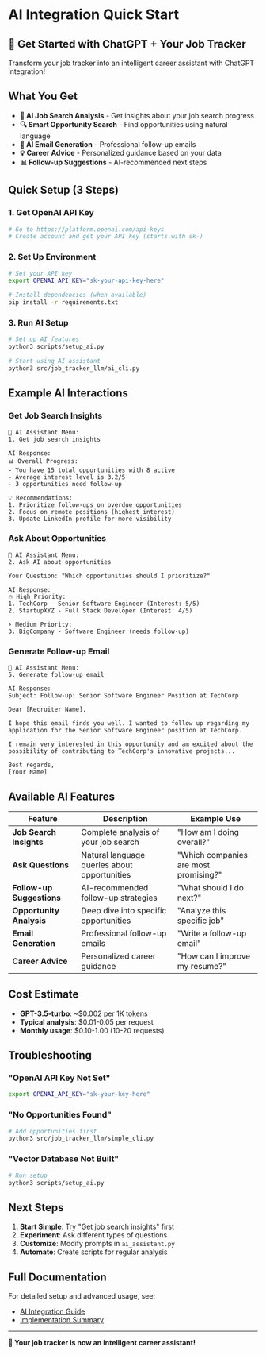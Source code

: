 # AI Integration Quick Start

## 🚀 Get Started with ChatGPT + Your Job Tracker

Transform your job tracker into an intelligent career assistant with ChatGPT integration!

## What You Get

- **🤖 AI Job Search Analysis** - Get insights about your job search progress
- **🔍 Smart Opportunity Search** - Find opportunities using natural language
- **📧 AI Email Generation** - Professional follow-up emails
- **💡 Career Advice** - Personalized guidance based on your data
- **📊 Follow-up Suggestions** - AI-recommended next steps

## Quick Setup (3 Steps)

### 1. Get OpenAI API Key
```bash
# Go to https://platform.openai.com/api-keys
# Create account and get your API key (starts with sk-)
```

### 2. Set Up Environment
```bash
# Set your API key
export OPENAI_API_KEY="sk-your-api-key-here"

# Install dependencies (when available)
pip install -r requirements.txt
```

### 3. Run AI Setup
```bash
# Set up AI features
python3 scripts/setup_ai.py

# Start using AI assistant
python3 src/job_tracker_llm/ai_cli.py
```

## Example AI Interactions

### Get Job Search Insights
```
🤖 AI Assistant Menu:
1. Get job search insights

AI Response:
📊 Overall Progress:
- You have 15 total opportunities with 8 active
- Average interest level is 3.2/5
- 3 opportunities need follow-up

💡 Recommendations:
1. Prioritize follow-ups on overdue opportunities
2. Focus on remote positions (highest interest)
3. Update LinkedIn profile for more visibility
```

### Ask About Opportunities
```
🤖 AI Assistant Menu:
2. Ask AI about opportunities

Your Question: "Which opportunities should I prioritize?"

AI Response:
🔥 High Priority:
1. TechCorp - Senior Software Engineer (Interest: 5/5)
2. StartupXYZ - Full Stack Developer (Interest: 4/5)

⚡ Medium Priority:
3. BigCompany - Software Engineer (needs follow-up)
```

### Generate Follow-up Email
```
🤖 AI Assistant Menu:
5. Generate follow-up email

AI Response:
Subject: Follow-up: Senior Software Engineer Position at TechCorp

Dear [Recruiter Name],

I hope this email finds you well. I wanted to follow up regarding my application for the Senior Software Engineer position at TechCorp.

I remain very interested in this opportunity and am excited about the possibility of contributing to TechCorp's innovative projects...

Best regards,
[Your Name]
```

## Available AI Features

| Feature | Description | Example Use |
|---------|-------------|-------------|
| **Job Search Insights** | Complete analysis of your job search | "How am I doing overall?" |
| **Ask Questions** | Natural language queries about opportunities | "Which companies are most promising?" |
| **Follow-up Suggestions** | AI-recommended follow-up strategies | "What should I do next?" |
| **Opportunity Analysis** | Deep dive into specific opportunities | "Analyze this specific job" |
| **Email Generation** | Professional follow-up emails | "Write a follow-up email" |
| **Career Advice** | Personalized career guidance | "How can I improve my resume?" |

## Cost Estimate

- **GPT-3.5-turbo**: ~$0.002 per 1K tokens
- **Typical analysis**: $0.01-0.05 per request
- **Monthly usage**: $0.10-1.00 (10-20 requests)

## Troubleshooting

### "OpenAI API Key Not Set"
```bash
export OPENAI_API_KEY="sk-your-key-here"
```

### "No Opportunities Found"
```bash
# Add opportunities first
python3 src/job_tracker_llm/simple_cli.py
```

### "Vector Database Not Built"
```bash
# Run setup
python3 scripts/setup_ai.py
```

## Next Steps

1. **Start Simple**: Try "Get job search insights" first
2. **Experiment**: Ask different types of questions
3. **Customize**: Modify prompts in `ai_assistant.py`
4. **Automate**: Create scripts for regular analysis

## Full Documentation

For detailed setup and advanced usage, see:
- [AI Integration Guide](ai_integration_guide.md)
- [Implementation Summary](implementation_summary.md)

---

**🎉 Your job tracker is now an intelligent career assistant!** 
